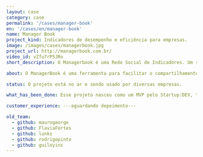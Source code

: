 ```yaml
---
layout: case
category: case
permalink: '/cases/manager-book'
en: '/cases/en/manager-book'
name: Manager Book
project_kind: Indicadores de desempenho e eficiência para empresas.
image: /images/cases/managerbook.jpg
project_url: http://managerbook.com.br/
video_id: vZfu7rP5JRo
short_description: O Managerbook é uma Rede Social de Indicadores. Um sistema na internet (SaaS) orientado para a Gestão por Indicadores-Chave de Desempenho de Redes de Franquias, sua respectiva análise automatizada, compartilhamento social destas informações com os franqueados e consolidação do desempenho da Rede através de Rankings configuráveis.

about: O ManagerBook é uma ferramenta para facilitar o compartilhamento dos indicadores de desempenho e eficiência de empresas. Conecta toda equipe em uma mesma direção e compartilha com ela todo o conhecimento da empresa.

status: O projeto está no ar e sendo usado por diversas empresas.

what_has_been_done: Esse projeto nasceu como um MVP pelo Startup:DEV, teve seu desenvolvimento continuado, e hoje está concluído. É um bom exemplo de alguém que lançou sua ideia com a gente e escolheu manter seu projeto nas mãos dos nossos profissionais.

customer_experience: ---aguardando depoimento---

old_team:
  - github: maurogeorge
  - github: FlaviaFortes
  - github: lunks
  - github: rodrigopinto
  - github: guiloyins
---
```

